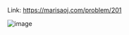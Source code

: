 Link: https://marisaoj.com/problem/201

![image](https://github.com/user-attachments/assets/66dc4ae4-f867-4475-b005-d572eef4c1aa)
